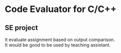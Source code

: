 # Code Evaluator for C/C++
## SE project 

It evaluate assignment based on output comparison.  
It would be good to be used by teaching assistant. 
